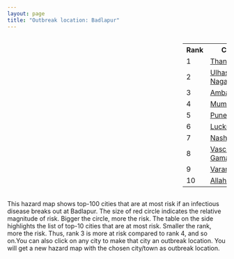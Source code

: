 ```yaml
---
layout: page
title: "Outbreak location: Badlapur"
---
```

<div style="width: 100%; overflow: auto;">
<div style="width: 75%; float: left;">
<div id="mapid">
<script src="https://buda-magenta.github.io/hazard_map/load_map.js"></script>

<script>
var marker_outbreak = L.marker([25.895924, 82.437716],{"autoPan": true}).addTo(map); marker_outbreak.bindTooltip("Badlapur").openTooltip();

var circle_1 = L.circle([19.194329, 72.970178], {"pane": "markerPane", "color": "red", "fill": true, "fillOpacity": 0.2, "fillRule": "evenodd", "lineCap": "round", "lineJoin": "round", "opacity": 1.0, "radius": 238899, "stroke": true, "weight": 3}).addTo(map);
circle_1.bindTooltip("Thane<br>rank: 1<br>hazard index: 0.238900")
circle_1.bindPopup('<a href="https://buda-magenta.github.io/hazard_map/Thane">Thane</a>')

var circle_2 = L.circle([19.261944, 73.194760], {"pane": "markerPane", "color": "red", "fill": true, "fillOpacity": 0.2, "fillRule": "evenodd", "lineCap": "round", "lineJoin": "round", "opacity": 1.0, "radius": 73010, "stroke": true, "weight": 3}).addTo(map);
circle_2.bindTooltip("Ulhas Nagar<br>rank: 2<br>hazard index: 0.073010")
circle_2.bindPopup('<a href="https://buda-magenta.github.io/hazard_map/Ulhas_Nagar">Ulhas Nagar</a>')

var circle_3 = L.circle([19.143607, 73.295535], {"pane": "markerPane", "color": "red", "fill": true, "fillOpacity": 0.2, "fillRule": "evenodd", "lineCap": "round", "lineJoin": "round", "opacity": 1.0, "radius": 39731, "stroke": true, "weight": 3}).addTo(map);
circle_3.bindTooltip("Ambarnath<br>rank: 3<br>hazard index: 0.039732")
circle_3.bindPopup('<a href="https://buda-magenta.github.io/hazard_map/Ambarnath">Ambarnath</a>')

var circle_4 = L.circle([19.075990, 72.877393], {"pane": "markerPane", "color": "red", "fill": true, "fillOpacity": 0.2, "fillRule": "evenodd", "lineCap": "round", "lineJoin": "round", "opacity": 1.0, "radius": 19674, "stroke": true, "weight": 3}).addTo(map);
circle_4.bindTooltip("Mumbai<br>rank: 4<br>hazard index: 0.019674")
circle_4.bindPopup('<a href="https://buda-magenta.github.io/hazard_map/Mumbai">Mumbai</a>')

var circle_5 = L.circle([18.521428, 73.854454], {"pane": "markerPane", "color": "red", "fill": true, "fillOpacity": 0.2, "fillRule": "evenodd", "lineCap": "round", "lineJoin": "round", "opacity": 1.0, "radius": 5037, "stroke": true, "weight": 3}).addTo(map);
circle_5.bindTooltip("Pune<br>rank: 5<br>hazard index: 0.005037")
circle_5.bindPopup('<a href="https://buda-magenta.github.io/hazard_map/Pune">Pune</a>')

var circle_6 = L.circle([26.838100, 80.934600], {"pane": "markerPane", "color": "red", "fill": true, "fillOpacity": 0.2, "fillRule": "evenodd", "lineCap": "round", "lineJoin": "round", "opacity": 1.0, "radius": 4414, "stroke": true, "weight": 3}).addTo(map);
circle_6.bindTooltip("Lucknow<br>rank: 6<br>hazard index: 0.004414")
circle_6.bindPopup('<a href="https://buda-magenta.github.io/hazard_map/Lucknow">Lucknow</a>')

var circle_7 = L.circle([20.011247, 73.790236], {"pane": "markerPane", "color": "red", "fill": true, "fillOpacity": 0.2, "fillRule": "evenodd", "lineCap": "round", "lineJoin": "round", "opacity": 1.0, "radius": 2577, "stroke": true, "weight": 3}).addTo(map);
circle_7.bindTooltip("Nashik<br>rank: 7<br>hazard index: 0.002577")
circle_7.bindPopup('<a href="https://buda-magenta.github.io/hazard_map/Nashik">Nashik</a>')

var circle_8 = L.circle([15.398403, 73.812918], {"pane": "markerPane", "color": "red", "fill": true, "fillOpacity": 0.2, "fillRule": "evenodd", "lineCap": "round", "lineJoin": "round", "opacity": 1.0, "radius": 1932, "stroke": true, "weight": 3}).addTo(map);
circle_8.bindTooltip("Vasco Da Gama<br>rank: 8<br>hazard index: 0.001932")
circle_8.bindPopup('<a href="https://buda-magenta.github.io/hazard_map/Vasco_Da_Gama">Vasco Da Gama</a>')

var circle_9 = L.circle([25.335649, 83.007629], {"pane": "markerPane", "color": "red", "fill": true, "fillOpacity": 0.2, "fillRule": "evenodd", "lineCap": "round", "lineJoin": "round", "opacity": 1.0, "radius": 1884, "stroke": true, "weight": 3}).addTo(map);
circle_9.bindTooltip("Varanasi<br>rank: 9<br>hazard index: 0.001884")
circle_9.bindPopup('<a href="https://buda-magenta.github.io/hazard_map/Varanasi">Varanasi</a>')

var circle_10 = L.circle([25.438130, 81.833800], {"pane": "markerPane", "color": "red", "fill": true, "fillOpacity": 0.2, "fillRule": "evenodd", "lineCap": "round", "lineJoin": "round", "opacity": 1.0, "radius": 1751, "stroke": true, "weight": 3}).addTo(map);
circle_10.bindTooltip("Allahabad<br>rank: 10<br>hazard index: 0.001751")
circle_10.bindPopup('<a href="https://buda-magenta.github.io/hazard_map/Allahabad">Allahabad</a>')

var circle_11 = L.circle([17.636129, 74.298278], {"pane": "markerPane", "color": "red", "fill": true, "fillOpacity": 0.2, "fillRule": "evenodd", "lineCap": "round", "lineJoin": "round", "opacity": 1.0, "radius": 1684, "stroke": true, "weight": 3}).addTo(map);
circle_11.bindTooltip("Satara<br>rank: 11<br>hazard index: 0.001684")
circle_11.bindPopup('<a href="https://buda-magenta.github.io/hazard_map/Satara">Satara</a>')

var circle_12 = L.circle([18.627929, 73.800983], {"pane": "markerPane", "color": "red", "fill": true, "fillOpacity": 0.2, "fillRule": "evenodd", "lineCap": "round", "lineJoin": "round", "opacity": 1.0, "radius": 1192, "stroke": true, "weight": 3}).addTo(map);
circle_12.bindTooltip("Pimpri Chinchwad<br>rank: 12<br>hazard index: 0.001193")
circle_12.bindPopup('<a href="https://buda-magenta.github.io/hazard_map/Pimpri_Chinchwad">Pimpri Chinchwad</a>')

var circle_13 = L.circle([26.671329, 83.364583], {"pane": "markerPane", "color": "red", "fill": true, "fillOpacity": 0.2, "fillRule": "evenodd", "lineCap": "round", "lineJoin": "round", "opacity": 1.0, "radius": 1052, "stroke": true, "weight": 3}).addTo(map);
circle_13.bindTooltip("Gorakhpur<br>rank: 13<br>hazard index: 0.001052")
circle_13.bindPopup('<a href="https://buda-magenta.github.io/hazard_map/Gorakhpur">Gorakhpur</a>')

var circle_14 = L.circle([19.439885, 72.880383], {"pane": "markerPane", "color": "red", "fill": true, "fillOpacity": 0.2, "fillRule": "evenodd", "lineCap": "round", "lineJoin": "round", "opacity": 1.0, "radius": 511, "stroke": true, "weight": 3}).addTo(map);
circle_14.bindTooltip("Vasai<br>rank: 14<br>hazard index: 0.000511")
circle_14.bindPopup('<a href="https://buda-magenta.github.io/hazard_map/Vasai">Vasai</a>')

var circle_15 = L.circle([26.055318, 82.993139], {"pane": "markerPane", "color": "red", "fill": true, "fillOpacity": 0.2, "fillRule": "evenodd", "lineCap": "round", "lineJoin": "round", "opacity": 1.0, "radius": 486, "stroke": true, "weight": 3}).addTo(map);
circle_15.bindTooltip("Nizamabad<br>rank: 15<br>hazard index: 0.000487")
circle_15.bindPopup('<a href="https://buda-magenta.github.io/hazard_map/Nizamabad">Nizamabad</a>')

var circle_16 = L.circle([28.651718, 77.221939], {"pane": "markerPane", "color": "red", "fill": true, "fillOpacity": 0.2, "fillRule": "evenodd", "lineCap": "round", "lineJoin": "round", "opacity": 1.0, "radius": 485, "stroke": true, "weight": 3}).addTo(map);
circle_16.bindTooltip("Delhi<br>rank: 16<br>hazard index: 0.000486")
circle_16.bindPopup('<a href="https://buda-magenta.github.io/hazard_map/Delhi">Delhi</a>')

var circle_17 = L.circle([25.954628, 83.647350], {"pane": "markerPane", "color": "red", "fill": true, "fillOpacity": 0.2, "fillRule": "evenodd", "lineCap": "round", "lineJoin": "round", "opacity": 1.0, "radius": 437, "stroke": true, "weight": 3}).addTo(map);
circle_17.bindTooltip("Maunath Bhanjan<br>rank: 17<br>hazard index: 0.000438")
circle_17.bindPopup('<a href="https://buda-magenta.github.io/hazard_map/Maunath_Bhanjan">Maunath Bhanjan</a>')

var circle_18 = L.circle([19.295200, 72.854400], {"pane": "markerPane", "color": "red", "fill": true, "fillOpacity": 0.2, "fillRule": "evenodd", "lineCap": "round", "lineJoin": "round", "opacity": 1.0, "radius": 387, "stroke": true, "weight": 3}).addTo(map);
circle_18.bindTooltip("Mira-Bhayandar<br>rank: 18<br>hazard index: 0.000388")
circle_18.bindPopup('<a href="https://buda-magenta.github.io/hazard_map/Mira-Bhayandar">Mira-Bhayandar</a>')

var circle_19 = L.circle([12.869810, 74.843008], {"pane": "markerPane", "color": "red", "fill": true, "fillOpacity": 0.2, "fillRule": "evenodd", "lineCap": "round", "lineJoin": "round", "opacity": 1.0, "radius": 383, "stroke": true, "weight": 3}).addTo(map);
circle_19.bindTooltip("Mangalore<br>rank: 19<br>hazard index: 0.000383")
circle_19.bindPopup('<a href="https://buda-magenta.github.io/hazard_map/Mangalore">Mangalore</a>')

var circle_20 = L.circle([24.759267, 81.655000], {"pane": "markerPane", "color": "red", "fill": true, "fillOpacity": 0.2, "fillRule": "evenodd", "lineCap": "round", "lineJoin": "round", "opacity": 1.0, "radius": 369, "stroke": true, "weight": 3}).addTo(map);
circle_20.bindTooltip("Rewa<br>rank: 20<br>hazard index: 0.000369")
circle_20.bindPopup('<a href="https://buda-magenta.github.io/hazard_map/Rewa">Rewa</a>')

var circle_21 = L.circle([24.935635, 82.647701], {"pane": "markerPane", "color": "red", "fill": true, "fillOpacity": 0.2, "fillRule": "evenodd", "lineCap": "round", "lineJoin": "round", "opacity": 1.0, "radius": 366, "stroke": true, "weight": 3}).addTo(map);
circle_21.bindTooltip("Mirzapur<br>rank: 21<br>hazard index: 0.000366")
circle_21.bindPopup('<a href="https://buda-magenta.github.io/hazard_map/Mirzapur">Mirzapur</a>')

var circle_22 = L.circle([19.362531, 73.078475], {"pane": "markerPane", "color": "red", "fill": true, "fillOpacity": 0.2, "fillRule": "evenodd", "lineCap": "round", "lineJoin": "round", "opacity": 1.0, "radius": 345, "stroke": true, "weight": 3}).addTo(map);
circle_22.bindTooltip("Bhiwandi<br>rank: 22<br>hazard index: 0.000346")
circle_22.bindPopup('<a href="https://buda-magenta.github.io/hazard_map/Bhiwandi">Bhiwandi</a>')

var circle_23 = L.circle([24.197443, 82.666145], {"pane": "markerPane", "color": "red", "fill": true, "fillOpacity": 0.2, "fillRule": "evenodd", "lineCap": "round", "lineJoin": "round", "opacity": 1.0, "radius": 345, "stroke": true, "weight": 3}).addTo(map);
circle_23.bindTooltip("Singrauli<br>rank: 23<br>hazard index: 0.000345")
circle_23.bindPopup('<a href="https://buda-magenta.github.io/hazard_map/Singrauli">Singrauli</a>')

var circle_24 = L.circle([21.170200, 72.831100], {"pane": "markerPane", "color": "red", "fill": true, "fillOpacity": 0.2, "fillRule": "evenodd", "lineCap": "round", "lineJoin": "round", "opacity": 1.0, "radius": 337, "stroke": true, "weight": 3}).addTo(map);
circle_24.bindTooltip("Surat<br>rank: 24<br>hazard index: 0.000338")
circle_24.bindPopup('<a href="https://buda-magenta.github.io/hazard_map/Surat">Surat</a>')

var circle_25 = L.circle([23.021624, 72.579707], {"pane": "markerPane", "color": "red", "fill": true, "fillOpacity": 0.2, "fillRule": "evenodd", "lineCap": "round", "lineJoin": "round", "opacity": 1.0, "radius": 333, "stroke": true, "weight": 3}).addTo(map);
circle_25.bindTooltip("Ahmedabad<br>rank: 25<br>hazard index: 0.000333")
circle_25.bindPopup('<a href="https://buda-magenta.github.io/hazard_map/Ahmedabad">Ahmedabad</a>')

var circle_26 = L.circle([26.269722, 82.994425], {"pane": "markerPane", "color": "red", "fill": true, "fillOpacity": 0.2, "fillRule": "evenodd", "lineCap": "round", "lineJoin": "round", "opacity": 1.0, "radius": 330, "stroke": true, "weight": 3}).addTo(map);
circle_26.bindTooltip("Burhanpur<br>rank: 26<br>hazard index: 0.000331")
circle_26.bindPopup('<a href="https://buda-magenta.github.io/hazard_map/Burhanpur">Burhanpur</a>')

var circle_27 = L.circle([25.843539, 80.918004], {"pane": "markerPane", "color": "red", "fill": true, "fillOpacity": 0.2, "fillRule": "evenodd", "lineCap": "round", "lineJoin": "round", "opacity": 1.0, "radius": 303, "stroke": true, "weight": 3}).addTo(map);
circle_27.bindTooltip("Fatehpur<br>rank: 27<br>hazard index: 0.000304")
circle_27.bindPopup('<a href="https://buda-magenta.github.io/hazard_map/Fatehpur">Fatehpur</a>')

var circle_28 = L.circle([26.250000, 81.250000], {"pane": "markerPane", "color": "red", "fill": true, "fillOpacity": 0.2, "fillRule": "evenodd", "lineCap": "round", "lineJoin": "round", "opacity": 1.0, "radius": 299, "stroke": true, "weight": 3}).addTo(map);
circle_28.bindTooltip("Rae Bareli<br>rank: 28<br>hazard index: 0.000300")
circle_28.bindPopup('<a href="https://buda-magenta.github.io/hazard_map/Rae_Bareli">Rae Bareli</a>')

var circle_29 = L.circle([23.160894, 79.949770], {"pane": "markerPane", "color": "red", "fill": true, "fillOpacity": 0.2, "fillRule": "evenodd", "lineCap": "round", "lineJoin": "round", "opacity": 1.0, "radius": 299, "stroke": true, "weight": 3}).addTo(map);
circle_29.bindTooltip("Jabalpur<br>rank: 29<br>hazard index: 0.000299")
circle_29.bindPopup('<a href="https://buda-magenta.github.io/hazard_map/Jabalpur">Jabalpur</a>')

var circle_30 = L.circle([24.900100, 84.018211], {"pane": "markerPane", "color": "red", "fill": true, "fillOpacity": 0.2, "fillRule": "evenodd", "lineCap": "round", "lineJoin": "round", "opacity": 1.0, "radius": 297, "stroke": true, "weight": 3}).addTo(map);
circle_30.bindTooltip("Sasaram<br>rank: 30<br>hazard index: 0.000298")
circle_30.bindPopup('<a href="https://buda-magenta.github.io/hazard_map/Sasaram">Sasaram</a>')

var circle_31 = L.circle([17.388786, 78.461065], {"pane": "markerPane", "color": "red", "fill": true, "fillOpacity": 0.2, "fillRule": "evenodd", "lineCap": "round", "lineJoin": "round", "opacity": 1.0, "radius": 296, "stroke": true, "weight": 3}).addTo(map);
circle_31.bindTooltip("Hyderabad<br>rank: 31<br>hazard index: 0.000297")
circle_31.bindPopup('<a href="https://buda-magenta.github.io/hazard_map/Hyderabad">Hyderabad</a>')

var circle_32 = L.circle([25.264902, 82.985787], {"pane": "markerPane", "color": "red", "fill": true, "fillOpacity": 0.2, "fillRule": "evenodd", "lineCap": "round", "lineJoin": "round", "opacity": 1.0, "radius": 295, "stroke": true, "weight": 3}).addTo(map);
circle_32.bindTooltip("Morvi<br>rank: 32<br>hazard index: 0.000295")
circle_32.bindPopup('<a href="https://buda-magenta.github.io/hazard_map/Morvi">Morvi</a>')

var circle_33 = L.circle([21.149813, 79.082056], {"pane": "markerPane", "color": "red", "fill": true, "fillOpacity": 0.2, "fillRule": "evenodd", "lineCap": "round", "lineJoin": "round", "opacity": 1.0, "radius": 282, "stroke": true, "weight": 3}).addTo(map);
circle_33.bindTooltip("Nagpur<br>rank: 33<br>hazard index: 0.000282")
circle_33.bindPopup('<a href="https://buda-magenta.github.io/hazard_map/Nagpur">Nagpur</a>')

var circle_34 = L.circle([26.575504, 80.613762], {"pane": "markerPane", "color": "red", "fill": true, "fillOpacity": 0.2, "fillRule": "evenodd", "lineCap": "round", "lineJoin": "round", "opacity": 1.0, "radius": 280, "stroke": true, "weight": 3}).addTo(map);
circle_34.bindTooltip("Unnao<br>rank: 34<br>hazard index: 0.000280")
circle_34.bindPopup('<a href="https://buda-magenta.github.io/hazard_map/Unnao">Unnao</a>')

var circle_35 = L.circle([25.795593, 82.488341], {"pane": "markerPane", "color": "red", "fill": true, "fillOpacity": 0.2, "fillRule": "evenodd", "lineCap": "round", "lineJoin": "round", "opacity": 1.0, "radius": 268, "stroke": true, "weight": 3}).addTo(map);
circle_35.bindTooltip("Jaunpur<br>rank: 35<br>hazard index: 0.000269")
circle_35.bindPopup('<a href="https://buda-magenta.github.io/hazard_map/Jaunpur">Jaunpur</a>')

var circle_36 = L.circle([26.022697, 83.028873], {"pane": "markerPane", "color": "red", "fill": true, "fillOpacity": 0.2, "fillRule": "evenodd", "lineCap": "round", "lineJoin": "round", "opacity": 1.0, "radius": 244, "stroke": true, "weight": 3}).addTo(map);
circle_36.bindTooltip("Azamgarh<br>rank: 36<br>hazard index: 0.000245")
circle_36.bindPopup('<a href="https://buda-magenta.github.io/hazard_map/Azamgarh">Azamgarh</a>')

var circle_37 = L.circle([26.423847, 83.762732], {"pane": "markerPane", "color": "red", "fill": true, "fillOpacity": 0.2, "fillRule": "evenodd", "lineCap": "round", "lineJoin": "round", "opacity": 1.0, "radius": 243, "stroke": true, "weight": 3}).addTo(map);
circle_37.bindTooltip("Deoria<br>rank: 37<br>hazard index: 0.000244")
circle_37.bindPopup('<a href="https://buda-magenta.github.io/hazard_map/Deoria">Deoria</a>')

var circle_38 = L.circle([25.572433, 83.609605], {"pane": "markerPane", "color": "red", "fill": true, "fillOpacity": 0.2, "fillRule": "evenodd", "lineCap": "round", "lineJoin": "round", "opacity": 1.0, "radius": 240, "stroke": true, "weight": 3}).addTo(map);
circle_38.bindTooltip("Medinipur<br>rank: 38<br>hazard index: 0.000241")
circle_38.bindPopup('<a href="https://buda-magenta.github.io/hazard_map/Medinipur">Medinipur</a>')

var circle_39 = L.circle([8.576971, 77.050125], {"pane": "markerPane", "color": "red", "fill": true, "fillOpacity": 0.2, "fillRule": "evenodd", "lineCap": "round", "lineJoin": "round", "opacity": 1.0, "radius": 236, "stroke": true, "weight": 3}).addTo(map);
circle_39.bindTooltip("Thiruvananthapuram<br>rank: 39<br>hazard index: 0.000237")
circle_39.bindPopup('<a href="https://buda-magenta.github.io/hazard_map/Thiruvananthapuram">Thiruvananthapuram</a>')

var circle_40 = L.circle([25.280733, 83.125128], {"pane": "markerPane", "color": "red", "fill": true, "fillOpacity": 0.2, "fillRule": "evenodd", "lineCap": "round", "lineJoin": "round", "opacity": 1.0, "radius": 227, "stroke": true, "weight": 3}).addTo(map);
circle_40.bindTooltip("Mughal Sarai<br>rank: 40<br>hazard index: 0.000228")
circle_40.bindPopup('<a href="https://buda-magenta.github.io/hazard_map/Mughal_Sarai">Mughal Sarai</a>')

var circle_41 = L.circle([26.131004, 84.391257], {"pane": "markerPane", "color": "red", "fill": true, "fillOpacity": 0.2, "fillRule": "evenodd", "lineCap": "round", "lineJoin": "round", "opacity": 1.0, "radius": 227, "stroke": true, "weight": 3}).addTo(map);
circle_41.bindTooltip("Siwan<br>rank: 41<br>hazard index: 0.000227")
circle_41.bindPopup('<a href="https://buda-magenta.github.io/hazard_map/Siwan">Siwan</a>')

var circle_42 = L.circle([12.979120, 77.591300], {"pane": "markerPane", "color": "red", "fill": true, "fillOpacity": 0.2, "fillRule": "evenodd", "lineCap": "round", "lineJoin": "round", "opacity": 1.0, "radius": 221, "stroke": true, "weight": 3}).addTo(map);
circle_42.bindTooltip("Bangalore<br>rank: 42<br>hazard index: 0.000221")
circle_42.bindPopup('<a href="https://buda-magenta.github.io/hazard_map/Bangalore">Bangalore</a>')

var circle_43 = L.circle([20.843512, 75.525927], {"pane": "markerPane", "color": "red", "fill": true, "fillOpacity": 0.2, "fillRule": "evenodd", "lineCap": "round", "lineJoin": "round", "opacity": 1.0, "radius": 208, "stroke": true, "weight": 3}).addTo(map);
circle_43.bindTooltip("Jalgaon<br>rank: 43<br>hazard index: 0.000209")
circle_43.bindPopup('<a href="https://buda-magenta.github.io/hazard_map/Jalgaon">Jalgaon</a>')

var circle_44 = L.circle([26.638076, 82.059024], {"pane": "markerPane", "color": "red", "fill": true, "fillOpacity": 0.2, "fillRule": "evenodd", "lineCap": "round", "lineJoin": "round", "opacity": 1.0, "radius": 208, "stroke": true, "weight": 3}).addTo(map);
circle_44.bindTooltip("Faizabad<br>rank: 44<br>hazard index: 0.000208")
circle_44.bindPopup('<a href="https://buda-magenta.github.io/hazard_map/Faizabad">Faizabad</a>')

var circle_45 = L.circle([26.724789, 82.793269], {"pane": "markerPane", "color": "red", "fill": true, "fillOpacity": 0.2, "fillRule": "evenodd", "lineCap": "round", "lineJoin": "round", "opacity": 1.0, "radius": 188, "stroke": true, "weight": 3}).addTo(map);
circle_45.bindTooltip("Basti<br>rank: 45<br>hazard index: 0.000189")
circle_45.bindPopup('<a href="https://buda-magenta.github.io/hazard_map/Basti">Basti</a>')

var circle_46 = L.circle([19.877263, 75.339024], {"pane": "markerPane", "color": "red", "fill": true, "fillOpacity": 0.2, "fillRule": "evenodd", "lineCap": "round", "lineJoin": "round", "opacity": 1.0, "radius": 183, "stroke": true, "weight": 3}).addTo(map);
circle_46.bindTooltip("Aurangabad<br>rank: 46<br>hazard index: 0.000183")
circle_46.bindPopup('<a href="https://buda-magenta.github.io/hazard_map/Aurangabad">Aurangabad</a>')

var circle_47 = L.circle([25.562071, 84.015672], {"pane": "markerPane", "color": "red", "fill": true, "fillOpacity": 0.2, "fillRule": "evenodd", "lineCap": "round", "lineJoin": "round", "opacity": 1.0, "radius": 182, "stroke": true, "weight": 3}).addTo(map);
circle_47.bindTooltip("Buxar<br>rank: 47<br>hazard index: 0.000183")
circle_47.bindPopup('<a href="https://buda-magenta.github.io/hazard_map/Buxar">Buxar</a>')

var circle_48 = L.circle([25.877933, 84.119959], {"pane": "markerPane", "color": "red", "fill": true, "fillOpacity": 0.2, "fillRule": "evenodd", "lineCap": "round", "lineJoin": "round", "opacity": 1.0, "radius": 179, "stroke": true, "weight": 3}).addTo(map);
circle_48.bindTooltip("Ballia<br>rank: 48<br>hazard index: 0.000180")
circle_48.bindPopup('<a href="https://buda-magenta.github.io/hazard_map/Ballia">Ballia</a>')

var circle_49 = L.circle([17.849907, 75.276320], {"pane": "markerPane", "color": "red", "fill": true, "fillOpacity": 0.2, "fillRule": "evenodd", "lineCap": "round", "lineJoin": "round", "opacity": 1.0, "radius": 177, "stroke": true, "weight": 3}).addTo(map);
circle_49.bindTooltip("Solapur<br>rank: 49<br>hazard index: 0.000178")
circle_49.bindPopup('<a href="https://buda-magenta.github.io/hazard_map/Solapur">Solapur</a>')

var circle_50 = L.circle([27.109667, 81.918329], {"pane": "markerPane", "color": "red", "fill": true, "fillOpacity": 0.2, "fillRule": "evenodd", "lineCap": "round", "lineJoin": "round", "opacity": 1.0, "radius": 176, "stroke": true, "weight": 3}).addTo(map);
circle_50.bindTooltip("Gonda<br>rank: 50<br>hazard index: 0.000177")
circle_50.bindPopup('<a href="https://buda-magenta.github.io/hazard_map/Gonda">Gonda</a>')

var circle_51 = L.circle([25.603508, 83.507454], {"pane": "markerPane", "color": "red", "fill": true, "fillOpacity": 0.2, "fillRule": "evenodd", "lineCap": "round", "lineJoin": "round", "opacity": 1.0, "radius": 172, "stroke": true, "weight": 3}).addTo(map);
circle_51.bindTooltip("Ghazipur<br>rank: 51<br>hazard index: 0.000172")
circle_51.bindPopup('<a href="https://buda-magenta.github.io/hazard_map/Ghazipur">Ghazipur</a>')

var circle_52 = L.circle([25.531031, 78.652689], {"pane": "markerPane", "color": "red", "fill": true, "fillOpacity": 0.2, "fillRule": "evenodd", "lineCap": "round", "lineJoin": "round", "opacity": 1.0, "radius": 171, "stroke": true, "weight": 3}).addTo(map);
circle_52.bindTooltip("Jhansi<br>rank: 52<br>hazard index: 0.000171")
circle_52.bindPopup('<a href="https://buda-magenta.github.io/hazard_map/Jhansi">Jhansi</a>')

var circle_53 = L.circle([22.541418, 88.357691], {"pane": "markerPane", "color": "red", "fill": true, "fillOpacity": 0.2, "fillRule": "evenodd", "lineCap": "round", "lineJoin": "round", "opacity": 1.0, "radius": 168, "stroke": true, "weight": 3}).addTo(map);
circle_53.bindTooltip("Kolkata<br>rank: 53<br>hazard index: 0.000168")
circle_53.bindPopup('<a href="https://buda-magenta.github.io/hazard_map/Kolkata">Kolkata</a>')

var circle_54 = L.circle([26.460914, 80.321759], {"pane": "markerPane", "color": "red", "fill": true, "fillOpacity": 0.2, "fillRule": "evenodd", "lineCap": "round", "lineJoin": "round", "opacity": 1.0, "radius": 150, "stroke": true, "weight": 3}).addTo(map);
circle_54.bindTooltip("Kanpur<br>rank: 54<br>hazard index: 0.000150")
circle_54.bindPopup('<a href="https://buda-magenta.github.io/hazard_map/Kanpur">Kanpur</a>')

var circle_55 = L.circle([13.083694, 80.270186], {"pane": "markerPane", "color": "red", "fill": true, "fillOpacity": 0.2, "fillRule": "evenodd", "lineCap": "round", "lineJoin": "round", "opacity": 1.0, "radius": 142, "stroke": true, "weight": 3}).addTo(map);
circle_55.bindTooltip("Chennai<br>rank: 55<br>hazard index: 0.000142")
circle_55.bindPopup('<a href="https://buda-magenta.github.io/hazard_map/Chennai">Chennai</a>')

var circle_56 = L.circle([26.242511, 82.296169], {"pane": "markerPane", "color": "red", "fill": true, "fillOpacity": 0.2, "fillRule": "evenodd", "lineCap": "round", "lineJoin": "round", "opacity": 1.0, "radius": 135, "stroke": true, "weight": 3}).addTo(map);
circle_56.bindTooltip("Sultanpur<br>rank: 56<br>hazard index: 0.000135")
circle_56.bindPopup('<a href="https://buda-magenta.github.io/hazard_map/Sultanpur">Sultanpur</a>')

var circle_57 = L.circle([11.258608, 75.778874], {"pane": "markerPane", "color": "red", "fill": true, "fillOpacity": 0.2, "fillRule": "evenodd", "lineCap": "round", "lineJoin": "round", "opacity": 1.0, "radius": 131, "stroke": true, "weight": 3}).addTo(map);
circle_57.bindTooltip("Kozhikode<br>rank: 57<br>hazard index: 0.000131")
circle_57.bindPopup('<a href="https://buda-magenta.github.io/hazard_map/Kozhikode">Kozhikode</a>')

var circle_58 = L.circle([22.297314, 73.194257], {"pane": "markerPane", "color": "red", "fill": true, "fillOpacity": 0.2, "fillRule": "evenodd", "lineCap": "round", "lineJoin": "round", "opacity": 1.0, "radius": 128, "stroke": true, "weight": 3}).addTo(map);
circle_58.bindTooltip("Vadodara<br>rank: 58<br>hazard index: 0.000129")
circle_58.bindPopup('<a href="https://buda-magenta.github.io/hazard_map/Vadodara">Vadodara</a>')

var circle_59 = L.circle([20.952407, 72.932383], {"pane": "markerPane", "color": "red", "fill": true, "fillOpacity": 0.2, "fillRule": "evenodd", "lineCap": "round", "lineJoin": "round", "opacity": 1.0, "radius": 128, "stroke": true, "weight": 3}).addTo(map);
circle_59.bindTooltip("Navsari<br>rank: 59<br>hazard index: 0.000128")
circle_59.bindPopup('<a href="https://buda-magenta.github.io/hazard_map/Navsari">Navsari</a>')

var circle_60 = L.circle([19.169335, 77.311013], {"pane": "markerPane", "color": "red", "fill": true, "fillOpacity": 0.2, "fillRule": "evenodd", "lineCap": "round", "lineJoin": "round", "opacity": 1.0, "radius": 125, "stroke": true, "weight": 3}).addTo(map);
circle_60.bindTooltip("Nanded Waghala<br>rank: 60<br>hazard index: 0.000125")
circle_60.bindPopup('<a href="https://buda-magenta.github.io/hazard_map/Nanded_Waghala">Nanded Waghala</a>')

var circle_61 = L.circle([20.432402, 73.141172], {"pane": "markerPane", "color": "red", "fill": true, "fillOpacity": 0.2, "fillRule": "evenodd", "lineCap": "round", "lineJoin": "round", "opacity": 1.0, "radius": 123, "stroke": true, "weight": 3}).addTo(map);
circle_61.bindTooltip("Valsad<br>rank: 61<br>hazard index: 0.000123")
circle_61.bindPopup('<a href="https://buda-magenta.github.io/hazard_map/Valsad">Valsad</a>')

var circle_62 = L.circle([20.993276, 75.839983], {"pane": "markerPane", "color": "red", "fill": true, "fillOpacity": 0.2, "fillRule": "evenodd", "lineCap": "round", "lineJoin": "round", "opacity": 1.0, "radius": 118, "stroke": true, "weight": 3}).addTo(map);
circle_62.bindTooltip("Bhusawal<br>rank: 62<br>hazard index: 0.000118")
circle_62.bindPopup('<a href="https://buda-magenta.github.io/hazard_map/Bhusawal">Bhusawal</a>')

var circle_63 = L.circle([23.258486, 77.401989], {"pane": "markerPane", "color": "red", "fill": true, "fillOpacity": 0.2, "fillRule": "evenodd", "lineCap": "round", "lineJoin": "round", "opacity": 1.0, "radius": 117, "stroke": true, "weight": 3}).addTo(map);
circle_63.bindTooltip("Bhopal<br>rank: 63<br>hazard index: 0.000118")
circle_63.bindPopup('<a href="https://buda-magenta.github.io/hazard_map/Bhopal">Bhopal</a>')

var circle_64 = L.circle([19.250000, 74.750000], {"pane": "markerPane", "color": "red", "fill": true, "fillOpacity": 0.2, "fillRule": "evenodd", "lineCap": "round", "lineJoin": "round", "opacity": 1.0, "radius": 116, "stroke": true, "weight": 3}).addTo(map);
circle_64.bindTooltip("Ahmadnagar<br>rank: 64<br>hazard index: 0.000117")
circle_64.bindPopup('<a href="https://buda-magenta.github.io/hazard_map/Ahmadnagar">Ahmadnagar</a>')

var circle_65 = L.circle([25.609324, 85.123525], {"pane": "markerPane", "color": "red", "fill": true, "fillOpacity": 0.2, "fillRule": "evenodd", "lineCap": "round", "lineJoin": "round", "opacity": 1.0, "radius": 114, "stroke": true, "weight": 3}).addTo(map);
circle_65.bindTooltip("Patna<br>rank: 65<br>hazard index: 0.000114")
circle_65.bindPopup('<a href="https://buda-magenta.github.io/hazard_map/Patna">Patna</a>')

var circle_66 = L.circle([8.887951, 76.595501], {"pane": "markerPane", "color": "red", "fill": true, "fillOpacity": 0.2, "fillRule": "evenodd", "lineCap": "round", "lineJoin": "round", "opacity": 1.0, "radius": 109, "stroke": true, "weight": 3}).addTo(map);
circle_66.bindTooltip("Kollam<br>rank: 66<br>hazard index: 0.000110")
circle_66.bindPopup('<a href="https://buda-magenta.github.io/hazard_map/Kollam">Kollam</a>')

var circle_67 = L.circle([19.918233, 75.868625], {"pane": "markerPane", "color": "red", "fill": true, "fillOpacity": 0.2, "fillRule": "evenodd", "lineCap": "round", "lineJoin": "round", "opacity": 1.0, "radius": 100, "stroke": true, "weight": 3}).addTo(map);
circle_67.bindTooltip("Jalna<br>rank: 67<br>hazard index: 0.000101")
circle_67.bindPopup('<a href="https://buda-magenta.github.io/hazard_map/Jalna">Jalna</a>')

var circle_68 = L.circle([10.525626, 76.213254], {"pane": "markerPane", "color": "red", "fill": true, "fillOpacity": 0.2, "fillRule": "evenodd", "lineCap": "round", "lineJoin": "round", "opacity": 1.0, "radius": 100, "stroke": true, "weight": 3}).addTo(map);
circle_68.bindTooltip("Thrissur<br>rank: 68<br>hazard index: 0.000100")
circle_68.bindPopup('<a href="https://buda-magenta.github.io/hazard_map/Thrissur">Thrissur</a>')

var circle_69 = L.circle([13.341917, 74.747323], {"pane": "markerPane", "color": "red", "fill": true, "fillOpacity": 0.2, "fillRule": "evenodd", "lineCap": "round", "lineJoin": "round", "opacity": 1.0, "radius": 99, "stroke": true, "weight": 3}).addTo(map);
circle_69.bindTooltip("Udupi<br>rank: 69<br>hazard index: 0.000099")
circle_69.bindPopup('<a href="https://buda-magenta.github.io/hazard_map/Udupi">Udupi</a>')

var circle_70 = L.circle([16.850253, 74.594888], {"pane": "markerPane", "color": "red", "fill": true, "fillOpacity": 0.2, "fillRule": "evenodd", "lineCap": "round", "lineJoin": "round", "opacity": 1.0, "radius": 92, "stroke": true, "weight": 3}).addTo(map);
circle_70.bindTooltip("Sangli<br>rank: 70<br>hazard index: 0.000092")
circle_70.bindPopup('<a href="https://buda-magenta.github.io/hazard_map/Sangli">Sangli</a>')

var circle_71 = L.circle([24.500000, 81.000000], {"pane": "markerPane", "color": "red", "fill": true, "fillOpacity": 0.2, "fillRule": "evenodd", "lineCap": "round", "lineJoin": "round", "opacity": 1.0, "radius": 75, "stroke": true, "weight": 3}).addTo(map);
circle_71.bindTooltip("Satna<br>rank: 71<br>hazard index: 0.000076")
circle_71.bindPopup('<a href="https://buda-magenta.github.io/hazard_map/Satna">Satna</a>')

var circle_72 = L.circle([15.351838, 75.137985], {"pane": "markerPane", "color": "red", "fill": true, "fillOpacity": 0.2, "fillRule": "evenodd", "lineCap": "round", "lineJoin": "round", "opacity": 1.0, "radius": 73, "stroke": true, "weight": 3}).addTo(map);
circle_72.bindTooltip("Hubli<br>rank: 72<br>hazard index: 0.000074")
circle_72.bindPopup('<a href="https://buda-magenta.github.io/hazard_map/Hubli">Hubli</a>')

var circle_73 = L.circle([19.290314, 76.602903], {"pane": "markerPane", "color": "red", "fill": true, "fillOpacity": 0.2, "fillRule": "evenodd", "lineCap": "round", "lineJoin": "round", "opacity": 1.0, "radius": 73, "stroke": true, "weight": 3}).addTo(map);
circle_73.bindTooltip("Parbhani<br>rank: 73<br>hazard index: 0.000073")
circle_73.bindPopup('<a href="https://buda-magenta.github.io/hazard_map/Parbhani">Parbhani</a>')

var circle_74 = L.circle([26.915458, 75.818982], {"pane": "markerPane", "color": "red", "fill": true, "fillOpacity": 0.2, "fillRule": "evenodd", "lineCap": "round", "lineJoin": "round", "opacity": 1.0, "radius": 64, "stroke": true, "weight": 3}).addTo(map);
circle_74.bindTooltip("Jaipur<br>rank: 74<br>hazard index: 0.000065")
circle_74.bindPopup('<a href="https://buda-magenta.github.io/hazard_map/Jaipur">Jaipur</a>')

var circle_75 = L.circle([28.457876, 79.405571], {"pane": "markerPane", "color": "red", "fill": true, "fillOpacity": 0.2, "fillRule": "evenodd", "lineCap": "round", "lineJoin": "round", "opacity": 1.0, "radius": 61, "stroke": true, "weight": 3}).addTo(map);
circle_75.bindTooltip("Bareilly<br>rank: 75<br>hazard index: 0.000061")
circle_75.bindPopup('<a href="https://buda-magenta.github.io/hazard_map/Bareilly">Bareilly</a>')

var circle_76 = L.circle([20.761862, 77.192172], {"pane": "markerPane", "color": "red", "fill": true, "fillOpacity": 0.2, "fillRule": "evenodd", "lineCap": "round", "lineJoin": "round", "opacity": 1.0, "radius": 61, "stroke": true, "weight": 3}).addTo(map);
circle_76.bindTooltip("Akola<br>rank: 76<br>hazard index: 0.000061")
circle_76.bindPopup('<a href="https://buda-magenta.github.io/hazard_map/Akola">Akola</a>')

var circle_77 = L.circle([20.325704, 78.116914], {"pane": "markerPane", "color": "red", "fill": true, "fillOpacity": 0.2, "fillRule": "evenodd", "lineCap": "round", "lineJoin": "round", "opacity": 1.0, "radius": 60, "stroke": true, "weight": 3}).addTo(map);
circle_77.bindTooltip("Yavatmal<br>rank: 77<br>hazard index: 0.000061")
circle_77.bindPopup('<a href="https://buda-magenta.github.io/hazard_map/Yavatmal">Yavatmal</a>')

var circle_78 = L.circle([9.931308, 76.267414], {"pane": "markerPane", "color": "red", "fill": true, "fillOpacity": 0.2, "fillRule": "evenodd", "lineCap": "round", "lineJoin": "round", "opacity": 1.0, "radius": 58, "stroke": true, "weight": 3}).addTo(map);
circle_78.bindTooltip("Kochi<br>rank: 78<br>hazard index: 0.000059")
circle_78.bindPopup('<a href="https://buda-magenta.github.io/hazard_map/Kochi">Kochi</a>')

var circle_79 = L.circle([16.702841, 74.240533], {"pane": "markerPane", "color": "red", "fill": true, "fillOpacity": 0.2, "fillRule": "evenodd", "lineCap": "round", "lineJoin": "round", "opacity": 1.0, "radius": 58, "stroke": true, "weight": 3}).addTo(map);
circle_79.bindTooltip("Kolhapur<br>rank: 79<br>hazard index: 0.000058")
circle_79.bindPopup('<a href="https://buda-magenta.github.io/hazard_map/Kolhapur">Kolhapur</a>')

var circle_80 = L.circle([21.977864, 76.568828], {"pane": "markerPane", "color": "red", "fill": true, "fillOpacity": 0.2, "fillRule": "evenodd", "lineCap": "round", "lineJoin": "round", "opacity": 1.0, "radius": 49, "stroke": true, "weight": 3}).addTo(map);
circle_80.bindTooltip("Khandwa<br>rank: 80<br>hazard index: 0.000050")
circle_80.bindPopup('<a href="https://buda-magenta.github.io/hazard_map/Khandwa">Khandwa</a>')

var circle_81 = L.circle([21.237947, 81.633683], {"pane": "markerPane", "color": "red", "fill": true, "fillOpacity": 0.2, "fillRule": "evenodd", "lineCap": "round", "lineJoin": "round", "opacity": 1.0, "radius": 48, "stroke": true, "weight": 3}).addTo(map);
circle_81.bindTooltip("Raipur<br>rank: 81<br>hazard index: 0.000049")
circle_81.bindPopup('<a href="https://buda-magenta.github.io/hazard_map/Raipur">Raipur</a>')

var circle_82 = L.circle([22.305199, 70.802833], {"pane": "markerPane", "color": "red", "fill": true, "fillOpacity": 0.2, "fillRule": "evenodd", "lineCap": "round", "lineJoin": "round", "opacity": 1.0, "radius": 43, "stroke": true, "weight": 3}).addTo(map);
circle_82.bindTooltip("Rajkot<br>rank: 82<br>hazard index: 0.000044")
circle_82.bindPopup('<a href="https://buda-magenta.github.io/hazard_map/Rajkot">Rajkot</a>')

var circle_83 = L.circle([27.059011, 84.206464], {"pane": "markerPane", "color": "red", "fill": true, "fillOpacity": 0.2, "fillRule": "evenodd", "lineCap": "round", "lineJoin": "round", "opacity": 1.0, "radius": 42, "stroke": true, "weight": 3}).addTo(map);
circle_83.bindTooltip("Bagaha<br>rank: 83<br>hazard index: 0.000043")
circle_83.bindPopup('<a href="https://buda-magenta.github.io/hazard_map/Bagaha">Bagaha</a>')

var circle_84 = L.circle([9.500665, 76.412414], {"pane": "markerPane", "color": "red", "fill": true, "fillOpacity": 0.2, "fillRule": "evenodd", "lineCap": "round", "lineJoin": "round", "opacity": 1.0, "radius": 41, "stroke": true, "weight": 3}).addTo(map);
circle_84.bindTooltip("Alappuzha<br>rank: 84<br>hazard index: 0.000042")
circle_84.bindPopup('<a href="https://buda-magenta.github.io/hazard_map/Alappuzha">Alappuzha</a>')

var circle_85 = L.circle([22.720362, 75.868200], {"pane": "markerPane", "color": "red", "fill": true, "fillOpacity": 0.2, "fillRule": "evenodd", "lineCap": "round", "lineJoin": "round", "opacity": 1.0, "radius": 40, "stroke": true, "weight": 3}).addTo(map);
circle_85.bindTooltip("Indore<br>rank: 85<br>hazard index: 0.000041")
circle_85.bindPopup('<a href="https://buda-magenta.github.io/hazard_map/Indore">Indore</a>')

var circle_86 = L.circle([15.857267, 74.506934], {"pane": "markerPane", "color": "red", "fill": true, "fillOpacity": 0.2, "fillRule": "evenodd", "lineCap": "round", "lineJoin": "round", "opacity": 1.0, "radius": 38, "stroke": true, "weight": 3}).addTo(map);
circle_86.bindTooltip("Belgaum<br>rank: 86<br>hazard index: 0.000038")
circle_86.bindPopup('<a href="https://buda-magenta.github.io/hazard_map/Belgaum">Belgaum</a>')

var circle_87 = L.circle([11.001812, 76.962843], {"pane": "markerPane", "color": "red", "fill": true, "fillOpacity": 0.2, "fillRule": "evenodd", "lineCap": "round", "lineJoin": "round", "opacity": 1.0, "radius": 34, "stroke": true, "weight": 3}).addTo(map);
circle_87.bindTooltip("Coimbatore<br>rank: 87<br>hazard index: 0.000034")
circle_87.bindPopup('<a href="https://buda-magenta.github.io/hazard_map/Coimbatore">Coimbatore</a>')

var circle_88 = L.circle([25.773344, 84.784977], {"pane": "markerPane", "color": "red", "fill": true, "fillOpacity": 0.2, "fillRule": "evenodd", "lineCap": "round", "lineJoin": "round", "opacity": 1.0, "radius": 30, "stroke": true, "weight": 3}).addTo(map);
circle_88.bindTooltip("Chapra<br>rank: 88<br>hazard index: 0.000031")
circle_88.bindPopup('<a href="https://buda-magenta.github.io/hazard_map/Chapra">Chapra</a>')

var circle_89 = L.circle([27.985060, 80.753845], {"pane": "markerPane", "color": "red", "fill": true, "fillOpacity": 0.2, "fillRule": "evenodd", "lineCap": "round", "lineJoin": "round", "opacity": 1.0, "radius": 30, "stroke": true, "weight": 3}).addTo(map);
circle_89.bindTooltip("Lakhimpur<br>rank: 89<br>hazard index: 0.000031")
circle_89.bindPopup('<a href="https://buda-magenta.github.io/hazard_map/Lakhimpur">Lakhimpur</a>')

var circle_90 = L.circle([21.154541, 77.644296], {"pane": "markerPane", "color": "red", "fill": true, "fillOpacity": 0.2, "fillRule": "evenodd", "lineCap": "round", "lineJoin": "round", "opacity": 1.0, "radius": 30, "stroke": true, "weight": 3}).addTo(map);
circle_90.bindTooltip("Amravati<br>rank: 90<br>hazard index: 0.000030")
circle_90.bindPopup('<a href="https://buda-magenta.github.io/hazard_map/Amravati">Amravati</a>')

var circle_91 = L.circle([16.695935, 74.455575], {"pane": "markerPane", "color": "red", "fill": true, "fillOpacity": 0.2, "fillRule": "evenodd", "lineCap": "round", "lineJoin": "round", "opacity": 1.0, "radius": 30, "stroke": true, "weight": 3}).addTo(map);
circle_91.bindTooltip("Ichalkaranji<br>rank: 91<br>hazard index: 0.000030")
circle_91.bindPopup('<a href="https://buda-magenta.github.io/hazard_map/Ichalkaranji">Ichalkaranji</a>')

var circle_92 = L.circle([27.912633, 79.746563], {"pane": "markerPane", "color": "red", "fill": true, "fillOpacity": 0.2, "fillRule": "evenodd", "lineCap": "round", "lineJoin": "round", "opacity": 1.0, "radius": 27, "stroke": true, "weight": 3}).addTo(map);
circle_92.bindTooltip("Shahjahanpur<br>rank: 92<br>hazard index: 0.000028")
circle_92.bindPopup('<a href="https://buda-magenta.github.io/hazard_map/Shahjahanpur">Shahjahanpur</a>')

var circle_93 = L.circle([28.794068, 79.185930], {"pane": "markerPane", "color": "red", "fill": true, "fillOpacity": 0.2, "fillRule": "evenodd", "lineCap": "round", "lineJoin": "round", "opacity": 1.0, "radius": 27, "stroke": true, "weight": 3}).addTo(map);
circle_93.bindTooltip("Rampur<br>rank: 93<br>hazard index: 0.000028")
circle_93.bindPopup('<a href="https://buda-magenta.github.io/hazard_map/Rampur">Rampur</a>')

var circle_94 = L.circle([24.578721, 73.686257], {"pane": "markerPane", "color": "red", "fill": true, "fillOpacity": 0.2, "fillRule": "evenodd", "lineCap": "round", "lineJoin": "round", "opacity": 1.0, "radius": 27, "stroke": true, "weight": 3}).addTo(map);
circle_94.bindTooltip("Udaipur<br>rank: 94<br>hazard index: 0.000028")
circle_94.bindPopup('<a href="https://buda-magenta.github.io/hazard_map/Udaipur">Udaipur</a>')

var circle_95 = L.circle([28.863842, 78.805778], {"pane": "markerPane", "color": "red", "fill": true, "fillOpacity": 0.2, "fillRule": "evenodd", "lineCap": "round", "lineJoin": "round", "opacity": 1.0, "radius": 26, "stroke": true, "weight": 3}).addTo(map);
circle_95.bindTooltip("Moradabad<br>rank: 95<br>hazard index: 0.000026")
circle_95.bindPopup('<a href="https://buda-magenta.github.io/hazard_map/Moradabad">Moradabad</a>')

var circle_96 = L.circle([25.623457, 84.596839], {"pane": "markerPane", "color": "red", "fill": true, "fillOpacity": 0.2, "fillRule": "evenodd", "lineCap": "round", "lineJoin": "round", "opacity": 1.0, "radius": 25, "stroke": true, "weight": 3}).addTo(map);
circle_96.bindTooltip("Arrah<br>rank: 96<br>hazard index: 0.000026")
circle_96.bindPopup('<a href="https://buda-magenta.github.io/hazard_map/Arrah">Arrah</a>')

var circle_97 = L.circle([20.030976, 79.358139], {"pane": "markerPane", "color": "red", "fill": true, "fillOpacity": 0.2, "fillRule": "evenodd", "lineCap": "round", "lineJoin": "round", "opacity": 1.0, "radius": 25, "stroke": true, "weight": 3}).addTo(map);
circle_97.bindTooltip("Chandrapur<br>rank: 97<br>hazard index: 0.000025")
circle_97.bindPopup('<a href="https://buda-magenta.github.io/hazard_map/Chandrapur">Chandrapur</a>')

var circle_98 = L.circle([11.664300, 78.146000], {"pane": "markerPane", "color": "red", "fill": true, "fillOpacity": 0.2, "fillRule": "evenodd", "lineCap": "round", "lineJoin": "round", "opacity": 1.0, "radius": 24, "stroke": true, "weight": 3}).addTo(map);
circle_98.bindTooltip("Salem<br>rank: 98<br>hazard index: 0.000025")
circle_98.bindPopup('<a href="https://buda-magenta.github.io/hazard_map/Salem">Salem</a>')

var circle_99 = L.circle([20.266777, 85.843559], {"pane": "markerPane", "color": "red", "fill": true, "fillOpacity": 0.2, "fillRule": "evenodd", "lineCap": "round", "lineJoin": "round", "opacity": 1.0, "radius": 24, "stroke": true, "weight": 3}).addTo(map);
circle_99.bindTooltip("Bhubaneswar<br>rank: 99<br>hazard index: 0.000024")
circle_99.bindPopup('<a href="https://buda-magenta.github.io/hazard_map/Bhubaneswar">Bhubaneswar</a>')

var circle_100 = L.circle([30.733442, 76.779714], {"pane": "markerPane", "color": "red", "fill": true, "fillOpacity": 0.2, "fillRule": "evenodd", "lineCap": "round", "lineJoin": "round", "opacity": 1.0, "radius": 23, "stroke": true, "weight": 3}).addTo(map);
circle_100.bindTooltip("Chandigarh<br>rank: 100<br>hazard index: 0.000023")
circle_100.bindPopup('<a href="https://buda-magenta.github.io/hazard_map/Chandigarh">Chandigarh</a>')
</script>
</div>
</div>


<div style="width: 20%; float: right;">
<table>
<tr>
<th>Rank</th>
<th>City</th>
</tr>

<tr>
<td>1</td>
<td><a href="https://buda-magenta.github.io/hazard_map/Thane">Thane</a></td>
</tr>

<tr>
<td>2</td>
<td><a href="https://buda-magenta.github.io/hazard_map/Ulhas_Nagar">Ulhas Nagar</a></td>
</tr>

<tr>
<td>3</td>
<td><a href="https://buda-magenta.github.io/hazard_map/Ambarnath">Ambarnath</a></td>
</tr>

<tr>
<td>4</td>
<td><a href="https://buda-magenta.github.io/hazard_map/Mumbai">Mumbai</a></td>
</tr>

<tr>
<td>5</td>
<td><a href="https://buda-magenta.github.io/hazard_map/Pune">Pune</a></td>
</tr>

<tr>
<td>6</td>
<td><a href="https://buda-magenta.github.io/hazard_map/Lucknow">Lucknow</a></td>
</tr>

<tr>
<td>7</td>
<td><a href="https://buda-magenta.github.io/hazard_map/Nashik">Nashik</a></td>
</tr>

<tr>
<td>8</td>
<td><a href="https://buda-magenta.github.io/hazard_map/Vasco_Da_Gama">Vasco Da Gama</a></td>
</tr>

<tr>
<td>9</td>
<td><a href="https://buda-magenta.github.io/hazard_map/Varanasi">Varanasi</a></td>
</tr>

<tr>
<td>10</td>
<td><a href="https://buda-magenta.github.io/hazard_map/Allahabad">Allahabad</a></td>
</tr>

</table>
</div>
</div>


<p align="left">This hazard map shows top-100 cities that are at most risk if an infectious disease breaks out at Badlapur. The size of red circle indicates the relative magnitude of risk. Bigger the circle, more the risk. The table on the side highlights the list of top-10 cities that are at most risk. Smaller the rank, more the risk. Thus, rank 3 is more at risk compared to rank 4, and so on.You can also click on any city to make that city an outbreak location. You will get a new hazard map with the chosen city/town as outbreak location.
</p>
